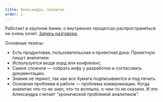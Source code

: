 ```yaml
---
title: Александра, аналитик
order: 1
---
```


Работает в крупном банке, о внутренних процессах распространяться не очень хочет. [Запись разговора](https://icsitru-my.sharepoint.com/:v:/g/personal/ekaterina_pavlova_ics-it_ru/EQ2m65gT-yZCnboTeWpvpVoBDKMAS1qat57rqGirZ796kA?e=c54s5W).

Основные тезисы:

- Есть продуктовая, пользовательская и проектная дока. Проектную пишут аналитики.
- Используется везде ворд или конфлюенс.
- Самое сложное — собрать инфу у разработки и согласовать документацию.
- Знания не теряют, так как все бумаги подписываются и под печать.
- Основная проблема в работе — проблема коммуникации. Когда аналитик что-то не знал, что-то всплыло, о чем-то не сказали. И это Александра считает “хронической проблемой аналитиков”.
